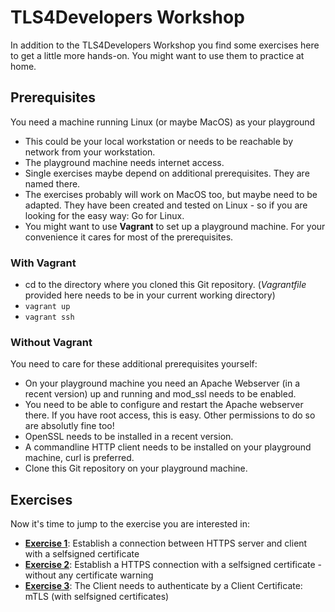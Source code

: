 # TLS4Developers Workshop

In addition to the TLS4Developers Workshop you find some exercises here to get a little more hands-on.
You might want to use them to practice at home.

## Prerequisites

You need a machine running Linux (or maybe MacOS) as your playground

   * This could be your local workstation or needs to be reachable by network from your workstation.
   * The playground machine needs internet access.
   * Single exercises maybe depend on additional prerequisites. They are named there.
   * The exercises probably will work on MacOS too, but maybe need to be adapted. They have been created and tested on Linux - so if you are looking for the easy way: Go for Linux.
   * You might want to use __Vagrant__ to set up a playground machine. For your convenience it cares for most of the prerequisites.

### With Vagrant

   * cd to the directory where you cloned this Git repository. (*Vagrantfile* provided here needs to be in your current working directory)
   * `vagrant up`
   * `vagrant ssh`

### Without Vagrant

You need to care for these additional prerequisites yourself:

   * On your playground machine you need an Apache Webserver (in a recent version) up and running and mod_ssl needs to be enabled.
   * You need to be able to configure and restart the Apache webserver there. If you have root access, this is easy. Other permissions to do so are absolutly fine too!
   * OpenSSL needs to be installed in a recent version.
   * A commandline HTTP client needs to be installed on your playground machine, curl is preferred.
   * Clone this Git repository on your playground machine.

## Exercises

Now it's time to jump to the exercise you are interested in:

   * [__Exercise 1__](exercises/1/):
     Establish a connection between HTTPS server and client with a selfsigned certificate
   * [__Exercise 2__](exercises/2/):
     Establish a HTTPS connection with a selfsigned certificate - without any certificate warning
   * [__Exercise 3__](exercises/3/):
     The Client needs to authenticate by a Client Certificate: mTLS (with selfsigned certificates)
